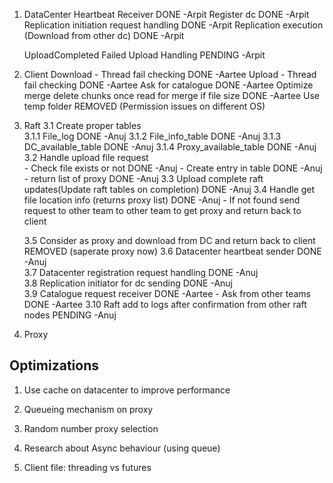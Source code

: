 
1. DataCenter
    Heartbeat Receiver                                                                  DONE        -Arpit
    Register dc                                                                         DONE        -Arpit
    Replication initiation request handling                                             DONE        -Arpit
    Replication execution (Download from other dc)                                      DONE        -Arpit

    UploadCompleted Failed Upload Handling                                              PENDING     -Arpit

2. Client
    Download - Thread fail checking                                                     DONE        -Aartee
    Upload - Thread fail checking                                                       DONE        -Aartee
    Ask for catalogue                                                                   DONE        -Aartee
    Optimize merge delete chunks once read for merge if file size                       DONE        -Aartee
    Use temp folder                                                                     REMOVED     (Permission issues on different OS)

3. Raft
    3.1 Create proper tables                
        3.1.1 File_log                                                                  DONE        -Anuj
        3.1.2 File_info_table                                                           DONE        -Anuj
        3.1.3 DC_available_table                                                        DONE        -Anuj
        3.1.4 Proxy_available_table                                                     DONE        -Anuj
    3.2 Handle upload file request          
        - Check file exists or not                                                      DONE        -Anuj
        - Create entry in table                                                         DONE        -Anuj
        - return list of proxy                                                          DONE        -Anuj
    3.3 Upload complete raft updates(Update raft tables on completion)                  DONE        -Anuj
    3.4 Handle get file location info (returns proxy list)                              DONE        -Anuj
        - If not found send request to other team to other team 
          to get proxy and return back to client

    3.5 Consider as proxy and download from DC and return back to client                REMOVED     (saperate proxy now)
    3.6 Datacenter heartbeat sender                                                     DONE        -Anuj        
    3.7 Datacenter registration request handling                                        DONE        -Anuj                
    3.8 Replication initiator for dc sending                                            DONE        -Anuj                    
    3.9 Catalogue request receiver                                                      DONE        -Aartee
        - Ask from other teams                                                          DONE        -Aartee
    3.10 Raft add to logs after confirmation from other raft nodes                      PENDING     -Anuj

4. Proxy
    

## Optimizations

1. Use cache on datacenter to improve performance 
2. Queueing mechanism on proxy
3. Random number proxy selection
4. Research about Async behaviour (using queue)

5. Client file: threading vs futures